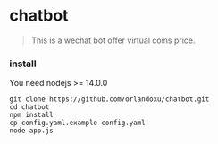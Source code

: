 # chatbot

> This is a wechat bot offer virtual coins price.

### install  
You need nodejs >= 14.0.0
```
git clone https://github.com/orlandoxu/chatbot.git
cd chatbot
npm install
cp config.yaml.example config.yaml
node app.js
```
